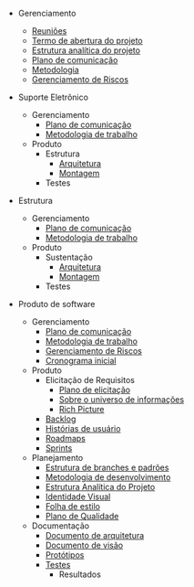 * Gerenciamento

  * [Reuniões](docs/reunioes.md)
  * [Termo de abertura do projeto]()
  * [Estrutura analítica do projeto]()
  * [Plano de comunicação](docs/Plano-comunicacao.md)
  * [Metodologia]()
  * [Gerenciamento de Riscos]()

* Suporte Eletrônico

  * Gerenciamento
    * [Plano de comunicação]()
    * [Metodologia de trabalho]()
  * Produto
    * Estrutura
      * [Arquitetura]()
      * [Montagem]()
    * Testes

* Estrutura

  * Gerenciamento
    * [Plano de comunicação]()
    * [Metodologia de trabalho]()
  * Produto
    * Sustentação
      * [Arquitetura]()
      * [Montagem]()
    * Testes

* Produto de software

  * Gerenciamento
    * [Plano de comunicação](docs/software/Plano-comunicacao-software.md)
    * [Metodologia de trabalho](docs/software/Metodologia.md)
    * [Gerenciamento de Riscos](docs/software/Plano-riscos.md)
    * [Cronograma inicial](docs/software/cronograma-inicial.md)
  * Produto
    * Elicitação de Requisitos
      * [Plano de elicitação](docs/software/plano-elicitacao-requisitos.md)
      * [Sobre o universo de informações](docs/software/universo.md)
      * [Rich Picture](docs/software/rich-picture.md)
    * [Backlog]()
    * [Histórias de usuário]()
    * [Roadmaps]()
    * [Sprints]()
  * Planejamento
    * [Estrutura de branches e padrões](docs/software/Padrao-branch-software.md)
    * [Metodologia de desenvolvimento]()
    * [Estrutura Analítica do Projeto](docs/software/EAP.md)
    * [Identidade Visual](docs/software/Identidade-Visual.md)
    * [Folha de estilo]()
    * [Plano de Qualidade](docs/software/Plano-qualidade.md)
  * Documentação
    * [Documento de arquitetura]()
    * [Documento de visão]()
    * [Protótipos]()
    * [Testes]()
      * Resultados
